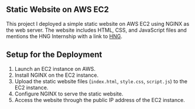 ## Static Website on AWS EC2

This project I deployed a simple static website on AWS EC2 using NGINX as the web server. 
The website includes HTML, CSS, and JavaScript files and mentions the HNG Internship with a link to [HNG](https://hng.tech). 

## Setup for the Deployment
1. Launch an EC2 instance on AWS.
2. Install NGINX on the EC2 instance.
3. Upload the static website files (`index.html`, `style.css`, `script.js`) to the EC2 instance.
4. Configure NGINX to serve the static website.
5. Access the website through the public IP address of the EC2 instance.





